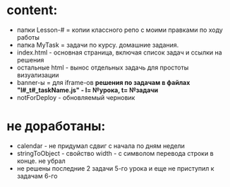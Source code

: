 # content:
+ папки Lesson-# = копии классного репо с моими правками по ходу работы
+ папка MyTask  = задачи по курсу. домашние задания.
+ index.html - основная страница, включая список задач и ссылки на решения
+ остальные html - вынос отдельных задачь для простоты визуализации
+ banner-ы = для iframe-ов
**решения по задачам в файлах "l#_t#_taskName.js" - l= №урока, t= №задачи**
+ notForDeploy - обновляемый черновик
# не доработаны:
* calendar - не придумал сдвиг с начала по дням недели
* stringToObject - свойство width - с символом перевода строки в конце. не убрал
* не решены последние 2 задачи 5-го урока и еще не приступил к задачам 6-го
